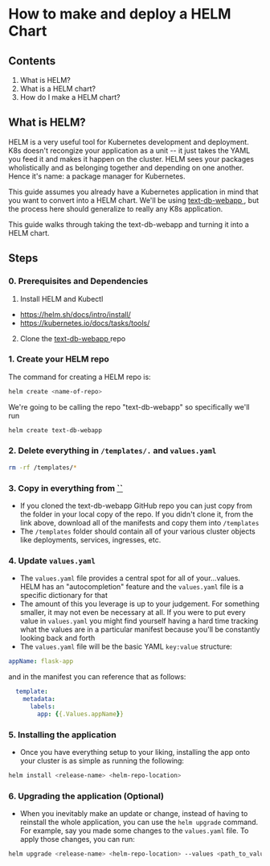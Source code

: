 # How to make and deploy a HELM Chart
## Contents
1. What is HELM?
2. What is a HELM chart?
3. How do I make a HELM chart?

## What is HELM?
HELM is a very useful tool for Kubernetes development and deployment.  K8s doesn't recongize your application as a unit -- it just takes the YAML you feed it and makes it happen on the cluster.  HELM sees your packages wholistically and as belonging together and depending on one another.  Hence it's name: a package manager for Kubernetes.

This guide assumes you already have a Kubernetes application in mind that you want to convert into a HELM chart.  We'll be using <a href="https://github.com/khutchi2/text-db-webapp"> text-db-webapp </a>, but the process here should generalize to really any K8s application.

This guide walks through taking the text-db-webapp and turning it into a HELM chart.

## Steps
### 0. Prerequisites and Dependencies
1. Install HELM and Kubectl
- https://helm.sh/docs/intro/install/ 
- https://kubernetes.io/docs/tasks/tools/ 
2. Clone the <a href="https://github.com/khutchi2/text-db-webapp"> text-db-webapp </a> repo
### 1. Create your HELM repo
The command for creating a HELM repo is:
```bash
helm create <name-of-repo>
```
We're going to be calling the repo "text-db-webapp" so specifically we'll run
```bash
helm create text-db-webapp
```
### 2. Delete everything in `/templates/.` and `values.yaml`
```bash
rm -rf /templates/*
```
### 3. Copy in everything from <a href="https://github.com/khutchi2/text-db-webapp/tree/main/k8s/individual_manifests">`` </a>
- If you cloned the text-db-webapp GitHub repo you can just copy from the folder in your local copy of the repo.  If you didn't clone it, from the link above, download all of the manifests and copy them into `/templates`
- The `/templates` folder should contain all of your various cluster objects like deployments, services, ingresses, etc.
### 4. Update `values.yaml`
- The `values.yaml` file provides a central spot for all of your...values.  HELM has an "autocompletion" feature and the `values.yaml` file is a specific dictionary for that
- The amount of this you leverage is up to your judgement.  For something smaller, it may not even be necessary at all.  If you were to put every value in `values.yaml` you might find yourself having a hard time tracking what the values are in a particular manifest because you'll be constantly looking back and forth
- The `values.yaml` file will be the basic YAML `key:value` structure:
```yaml
appName: flask-app
```
and in the manifest you can reference that as follows:
```yaml
  template:
    metadata:
      labels:
        app: {{.Values.appName}}
```
### 5. Installing the application
- Once you have everything setup to your liking, installing the app onto your cluster is as simple as running the following:
```bash
helm install <release-name> <helm-repo-location>
```
### 6. Upgrading the application (Optional)
- When you inevitably make an update or change, instead of having to reinstall the whole application, you can use the `helm upgrade` command.  For example, say you made some changes to the `values.yaml` file.  To apply those changes, you can run:
```bash
helm upgrade <release-name> <helm-repo-location> --values <path_to_values.yaml>
```